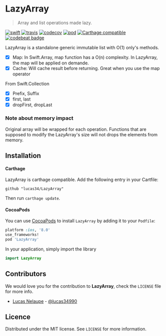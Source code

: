 # LazyArray
> Array and list operations made lazy.

[![swift](https://img.shields.io/badge/Swift-3.0-orange.svg?style=flat)](https://swift.org)
[![travis](https://travis-ci.org/lucas34/LazyArray.svg?branch=master)](https://travis-ci.org/lucas34/LazyArray)
[![codecov](https://codecov.io/gh/lucas34/LazyArray/branch/master/graph/badge.svg)](https://codecov.io/gh/lucas34/LazyArray)
[![pod](https://img.shields.io/cocoapods/v/LazyArray.svg?style=flat)](https://cocoapods.org/pods/LazyArray)
[![Carthage compatible](https://img.shields.io/badge/Carthage-compatible-4BC51D.svg?style=flat)](https://github.com/Carthage/Carthage)
[![codebeat badge](https://codebeat.co/badges/29c646b0-6cea-46c3-955a-6d12a07da64f)](https://codebeat.co/projects/github-com-lucas34-lazyarray-master)

LazyArray is a standalone generic immutable list with O(1) only's methods.

- [x] Map: In Swift.Array, map function has a O(n) complexity. In LazyArray, the map will be applied on demande. 
- [x] Cache: Will cache result before returning. Great when you use the map operator

From Swift.Collection
- [x] Prefix, Suffix
- [x] first, last
- [x] dropFirst, dropLast

### Note about memory impact

Original array will be wrapped for each operation. Functions that are supposed to modify the LazyArray's size will not drops the elements from memory.

## Installation

#### Carthage
LazyArray is carthage compatible. Add the following entry in your Cartfile:

```
github "lucas34/LazyArray"
```

Then run `carthage update`.

#### CocoaPods
You can use [CocoaPods](https://cocoapods.org/pods/LazyArray) to install `LazyArray` by adding it to your `Podfile`:

```ruby
platform :ios, '8.0'
use_frameworks!
pod 'LazyArray'
```

In your application, simply import the library

``` swift
import LazyArray
```

## Contributors

We would love you for the contribution to **LazyArray**, check the ``LICENSE`` file for more info.

* [Lucas Nelaupe](http://www.lucas-nelaupe.fr/) - [@lucas34990](https://twitter.com/lucas34990)

## Licence

Distributed under the MIT license. See ``LICENSE`` for more information.
